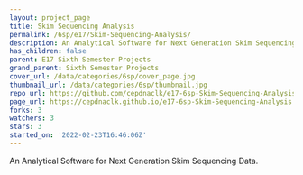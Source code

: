 ```yaml
---
layout: project_page
title: Skim Sequencing Analysis
permalink: /6sp/e17/Skim-Sequencing-Analysis/
description: An Analytical Software for Next Generation Skim Sequencing Data.
has_children: false
parent: E17 Sixth Semester Projects
grand_parent: Sixth Semester Projects
cover_url: /data/categories/6sp/cover_page.jpg
thumbnail_url: /data/categories/6sp/thumbnail.jpg
repo_url: https://github.com/cepdnaclk/e17-6sp-Skim-Sequencing-Analysis
page_url: https://cepdnaclk.github.io/e17-6sp-Skim-Sequencing-Analysis
forks: 3
watchers: 3
stars: 3
started_on: '2022-02-23T16:46:06Z'
---
```


An Analytical Software for Next Generation Skim Sequencing Data.